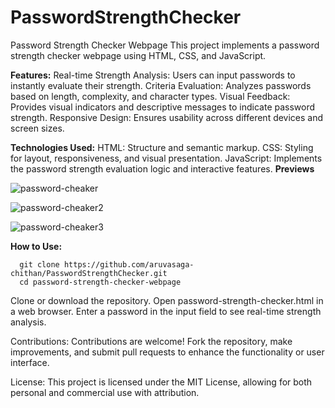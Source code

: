 # PasswordStrengthChecker
Password Strength Checker Webpage
This project implements a password strength checker webpage using HTML, CSS, and JavaScript.

**Features:**
Real-time Strength Analysis: Users can input passwords to instantly evaluate their strength.
Criteria Evaluation: Analyzes passwords based on length, complexity, and character types.
Visual Feedback: Provides visual indicators and descriptive messages to indicate password strength.
Responsive Design: Ensures usability across different devices and screen sizes.



**Technologies Used:**
HTML: Structure and semantic markup.
CSS: Styling for layout, responsiveness, and visual presentation.
JavaScript: Implements the password strength evaluation logic and interactive features.
**Previews**

![password-cheaker](https://github.com/aruvasaga-chithan/PasswordStrengthChecker/assets/171254104/855e64b6-244f-41dc-b191-cc6d1cc140a1)

![password-cheaker2](https://github.com/aruvasaga-chithan/PasswordStrengthChecker/assets/171254104/a0f9465d-45f7-44cf-a4cf-990e89711111)

![password-cheaker3](https://github.com/aruvasaga-chithan/PasswordStrengthChecker/assets/171254104/7376e3af-4ed4-419d-8618-83516a0acc39)

**How to Use:**
    
      git clone https://github.com/aruvasaga-chithan/PasswordStrengthChecker.git
      cd password-strength-checker-webpage
  
Clone or download the repository.
Open password-strength-checker.html in a web browser.
Enter a password in the input field to see real-time strength analysis.


Contributions:
Contributions are welcome! Fork the repository, make improvements, and submit pull requests to enhance the functionality or user interface.

License:
This project is licensed under the MIT License, allowing for both personal and commercial use with attribution.

